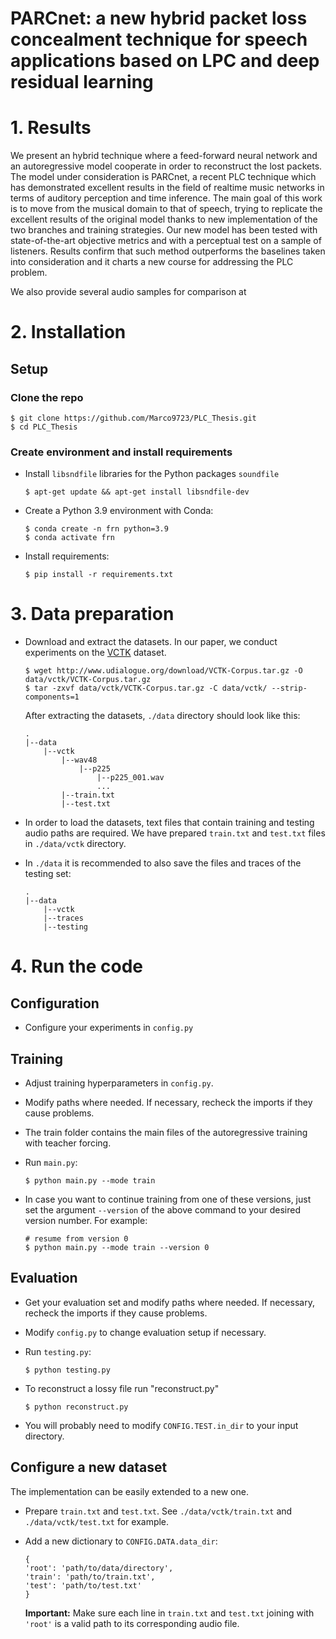 # PARCnet: a new hybrid packet loss concealment technique for speech applications based on LPC and deep residual learning

# 1. Results

We present an hybrid technique where a feed-forward neural network and an autoregressive model cooperate in order to reconstruct the lost packets. The model under consideration is PARCnet, a recent PLC technique which has demonstrated excellent results in the field of realtime music networks in terms of auditory perception and time inference. The main goal of this work is to move from the musical domain to that of speech, trying to replicate the excellent results of the original model thanks to new implementation of the two branches and training strategies. Our new model has been tested with state-of-the-art objective metrics and with a perceptual test on a sample of listeners. Results confirm that such method outperforms the baselines taken into consideration and it charts a new course for addressing the PLC problem.

We also provide several audio samples for comparison at 

# 2. Installation

## Setup

### Clone the repo

```
$ git clone https://github.com/Marco9723/PLC_Thesis.git
$ cd PLC_Thesis
```

### Create environment and install requirements

* Install `libsndfile` libraries for the Python packages `soundfile`
    ```
    $ apt-get update && apt-get install libsndfile-dev
    ```
* Create a Python 3.9 environment with Conda:
   ```
   $ conda create -n frn python=3.9
   $ conda activate frn
   ```
* Install requirements:
    ```
    $ pip install -r requirements.txt 
    ```

# 3. Data preparation

* Download and extract the datasets. In our paper, we conduct experiments on the [VCTK](https://datashare.ed.ac.uk/handle/10283/3443) dataset.
    ```
    $ wget http://www.udialogue.org/download/VCTK-Corpus.tar.gz -O data/vctk/VCTK-Corpus.tar.gz
    $ tar -zxvf data/vctk/VCTK-Corpus.tar.gz -C data/vctk/ --strip-components=1
    ```

  After extracting the datasets, `./data` directory should look like this:

    ```
    .
    |--data
        |--vctk
            |--wav48
                |--p225
                    |--p225_001.wav
                    ...
            |--train.txt   
            |--test.txt
    ```
* In order to load the datasets, text files that contain training and testing audio paths are required. We have
  prepared `train.txt` and `test.txt` files in `./data/vctk` directory.

* In `./data` it is recommended to also save the files and traces of the testing set: 

    ```
    .
    |--data
        |--vctk
        |--traces
        |--testing
    ```


# 4. Run the code

## Configuration

* Configure your experiments in `config.py` 

## Training

* Adjust training hyperparameters in `config.py`.

* Modify paths where needed. If necessary, recheck the imports if they cause problems.

* The train folder contains the main files of the autoregressive training with teacher forcing.

* Run `main.py`:
    ```
    $ python main.py --mode train
    ```
* In case you want to continue training from one of these versions, just set the argument `--version` of the above command to your desired version number. For example:
    ```
    # resume from version 0
    $ python main.py --mode train --version 0
    ```

## Evaluation  

* Get your evaluation set and modify paths where needed. If necessary, recheck the imports if they cause problems.
  
* Modify `config.py` to change evaluation setup if necessary.
  
* Run `testing.py`:
    ```
    $ python testing.py 
    ```
    
* To reconstruct a lossy file run "reconstruct.py"
    ```
    $ python reconstruct.py 
    ```

* You will probably need to modify `CONFIG.TEST.in_dir` to your input directory.
  

## Configure a new dataset   

The implementation can be easily extended to a new one.

* Prepare `train.txt` and `test.txt`. See `./data/vctk/train.txt` and `./data/vctk/test.txt` for example.

* Add a new dictionary to `CONFIG.DATA.data_dir`:
    ```
    {
    'root': 'path/to/data/directory',
    'train': 'path/to/train.txt',
    'test': 'path/to/test.txt'
    }
    ```
  **Important:** Make sure each line in `train.txt` and `test.txt` joining with `'root'` is a valid path to its
  corresponding audio file.




